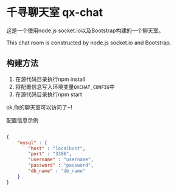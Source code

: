 千寻聊天室 qx-chat
=======

这是一个使用node.js socket.io以及Bootstrap构建的一个聊天室。

This chat room is constructed by node.js socket.io and Bootstrap.

构建方法
--------

 1. 在源代码目录执行npm install
 2. 将配置信息写入环境变量`QXCHAT_CONFIG`中
 3. 在源代码目录执行npm start

ok,你的聊天室可以访问了~!


配置信息示例

```json

{
	"mysql" : {
		"host" : "localhost",
		"port" : "3306",
		"username" : "username",
		"password" : "password",
		"db_name" : "db_name"
	}
}
```
    